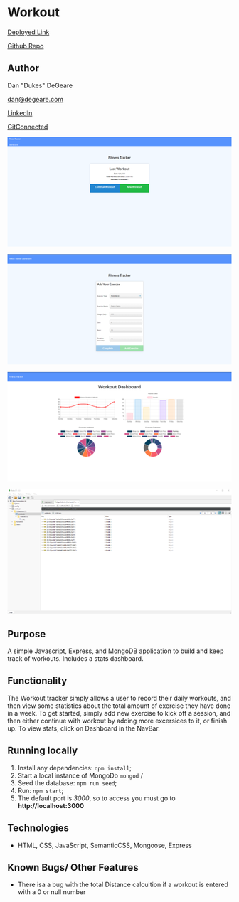 # Workout
[Deployed Link](https://dandukes-workout.herokuapp.com/)

[Github Repo](https://github.com/DanDukes/Workout/)

## Author

Dan "Dukes" DeGeare

dan@degeare.com

[LinkedIn](https://www.linkedin.com/in/danieldegeare/)

[GitConnected](https://gitconnected.com/dandukes)

![landing](https://raw.githubusercontent.com/DanDukes/Workout/master/public/images/landing.png)

 ![Adding exercise](https://raw.githubusercontent.com/DanDukes/Workout/master/public/images/adding.png)
 
 ![Dashboard](https://raw.githubusercontent.com/DanDukes/Workout/master/public/images/dashboard.png)
 
 ![MongoDB](https://raw.githubusercontent.com/DanDukes/Workout/master/public/images/mongoDB.png)


## Purpose
A simple Javascript, Express, and MongoDB application to build and keep track of workouts.  Includes a stats dashboard.

## Functionality
The Workout tracker simply allows a user to record their daily workouts, and then view some statistics about the total amount of exercise they have done in a week.  To get started, simply add new exercise to kick off a session, and then either continue with workout by adding more excersices to it, or finish up.  To view stats, click on Dashboard in the NavBar. 

 ## Running locally

 1. Install any dependencies: ```npm install```;
 2. Start a local instance of MongoDb ```mongod``` /
 3. Seed the database: ```npm run seed```;
 4. Run: ```npm start```;
 5. The default  port is *3000*, so to access you must go to **http://localhost:3000**

## Technologies
  * HTML, CSS, JavaScript, SemanticCSS, Mongoose, Express
  
## Known Bugs/ Other Features
  * There isa a bug with the total Distance calcultion if a workout is entered with a 0 or null number
  
